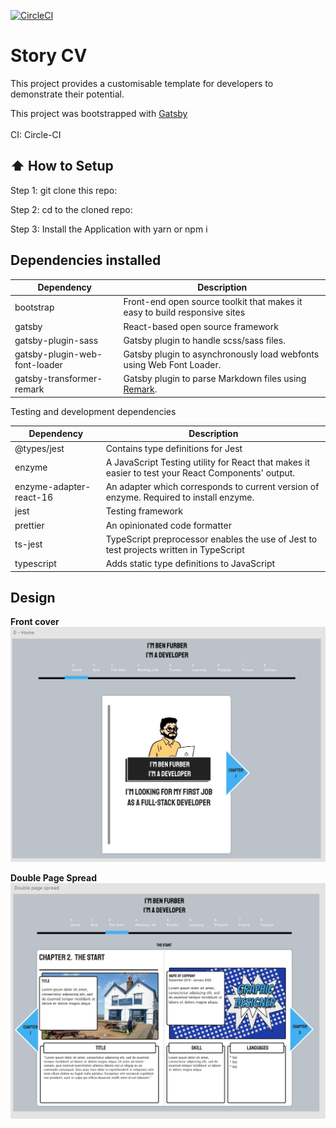 [![CircleCI](https://circleci.com/gh/makersacademy/example-story-website.svg?style=svg)](https://circleci.com/gh/makersacademy/example-story-website)

# Story CV

This project provides a customisable template for developers to demonstrate their potential.

This project was bootstrapped with [Gatsby](https://www.gatsbyjs.com/)<br><br>
CI: Circle-CI

## :arrow_up: How to Setup

Step 1: git clone this repo:

Step 2: cd to the cloned repo:

Step 3: Install the Application with yarn or npm i

## Dependencies installed

| Dependency                    | Description                                                                   |
| ----------------------------- | ----------------------------------------------------------------------------- |
| bootstrap                     | Front-end open source toolkit that makes it easy to build responsive sites    |
| gatsby                        | React-based open source framework                                             |
| gatsby-plugin-sass            | Gatsby plugin to handle scss/sass files.                                      |
| gatsby-plugin-web-font-loader | Gatsby plugin to asynchronously load webfonts using Web Font Loader.          |
| gatsby-transformer-remark     | Gatsby plugin to parse Markdown files using [Remark](https://remark.js.org/). |

Testing and development dependencies

| Dependency              | Description                                                                                        |
| ----------------------- | -------------------------------------------------------------------------------------------------- |
| @types/jest             | Contains type definitions for Jest                                                                 |
| enzyme                  | A JavaScript Testing utility for React that makes it easier to test your React Components' output. |
| enzyme-adapter-react-16 | An adapter which corresponds to current version of enzyme. Required to install enzyme.             |
| jest                    | Testing framework                                                                                  |
| prettier                | An opinionated code formatter                                                                      |
| ts-jest                 | TypeScript preprocessor enables the use of Jest to test projects written in TypeScript             |
| typescript              | Adds static type definitions to JavaScript                                                         |

## Design

**Front cover**
![](readme-images/frontCover.png)

**Double Page Spread**
![](readme-images/doublePageSpread.png)
